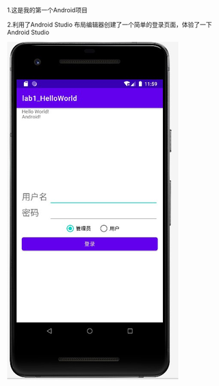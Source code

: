 1.这是我的第一个Android项目

2.利用了Android Studio 布局编辑器创建了一个简单的登录页面，体验了一下Android Studio

![HelloWorld](https://github.com/Wwwwwwwzl1/Android/blob/master/lab1_HelloWorld/image/HelloWorld.jpg)

